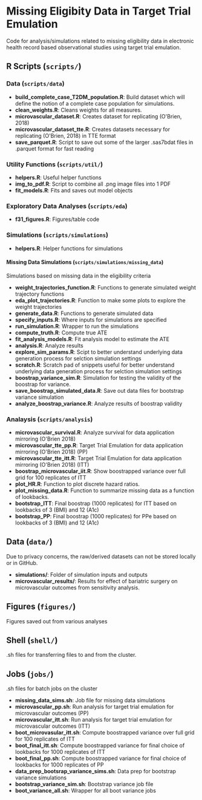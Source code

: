 # Missing Eligibity Data in Target Trial Emulation
Code for analysis/simulations related to missing eligibility data in electronic health record based observational studies using target trial emulation.

## R Scripts (`scripts/`)

### Data (`scripts/data`)

* __build_complete_case_T2DM_population.R__: Build dataset which will define the notion of a complete case population for simulations.
* __clean_weights.R__: Cleans weights for all measures. 
* __microvascular_dataset.R__: Creates dataset for replicating (O'Brien, 2018)
* __microvascular_dataset_tte.R__: Creates datasets necessary for replicating (O'Brien, 2018) in TTE format
* __save_parquet.R__: Script to save out some of the larger .sas7bdat files in .parquet format for fast reading

### Utility Functions (`scripts/util/`)

* __helpers.R__: Useful helper functions
* __img_to_pdf.R__: Script to combine all .png image files into 1 PDF
* __fit_models.R__: Fits and saves out model objects

### Exploratory Data Analyses (`scripts/eda`)
* __f31_figures.R__: Figures/table code

### Simulations (`scripts/simulations`)
* __helpers.R__: Helper functions for simulations

#### Missing Data Simulations (`scripts/simulations/missing_data`)
Simulations based on missing data in the eligibility criteria

* __weight_trajectories_function.R__: Functions to generate simulated weight trajectory functions
* __eda_plot_trajectories.R__: Function to make some plots to explore the weight trajectories
* __generate_data.R__: Functions to generate simulated data
* __specify_inputs.R__: Where inputs for simulations are specified
* __run_simulation.R__: Wrapper to run the simulations
* __compute_truth.R__: Compute true ATE
* __fit_analysis_models.R__: Fit analysis model to estimate the ATE
* __analysis.R__: Analyze results
* __explore_sim_params.R__: Scipt to better understand underlying data generation process for selction simulation settings
* __scratch.R__: Scratch pad of snippets useful for better understand underlying data generation process for selction simulation settings
* __boostrap_variance_sim.R__: Simulation for testing the validity of the boostrap for variance.
* __save_boostrap_simulated_data.R__: Save out data files for bootstrap variance simulation
* __analyze_boostrap_variance.R__: Analyze results of boostrap validity

### Analaysis (`scripts/analysis`)
* __microvascular_survival.R__: Analyze survival for data application mirroring (O'Brien 2018)
* __microvascular_tte_pp.R__: Target Trial Emulation for data application mirroring (O'Brien 2018) (PP)
* __microvascular_tte_itt.R__: Target Trial Emulation for data application mirroring (O'Brien 2018) (ITT)
* __boostrap_microvascular_iit.R__: Show boostrapped variance over full grid for 100 replicates of ITT
* __plot_HR.R__: Function to plot discrete hazard ratios.
* __plot_missing_data.R__: Function to summarize missing data as a function of lookbacks.
* __bootstrap_ITT__: Final boostrap (1000 replicates) for ITT based on lookbacks of 3 (BMI) and 12 (A1c)
* __bootstrap_PP__: Final boostrap (1000 replicates) for PPe based on lookbacks of 3 (BMI) and 12 (A1c)

## Data (`data/`)
Due to privacy concerns, the raw/derived datasets can not be stored locally or in GitHub. 

* __simulations/__: Folder of simulation inputs and outputs
* __microvascular_results/__: Results for effect of bariatric surgery on microvascular outcomes from sensitivity analysis.


## Figures (`figures/`)
Figures saved out from various analyses

## Shell (`shell/`)
.sh files for transferring files to and from the cluster.

## Jobs (`jobs/`)
.sh files for batch jobs on the cluster 

* __missing_data_sims.sh__: Job file for missing data simulations
* __microvascular_pp.sh__: Run analysis for target trial emulation for microvascular outcomes (PP)
* __microvascular_itt.sh__: Run analysis for target trial emulation for microvascular outcomes (ITT)
* __boot_microvasular_itt.sh__: Compute boostrapped variance over full grid for 100 replicates of ITT
* __boot_final_itt.sh__: Compute boostrapped variance for final choice of lookbacks for 1000 replicates of ITT
* __boot_final_pp.sh__: Compute boostrapped variance for final choice of lookbacks for 1000 replicates of PP
* __data_prep_bootsrap_variance_sims.sh__: Data prep for bootstrap variance simulations
* __bootstrap_variance_sim.sh__: Bootstrap variance job file
* __boot_variance_all.sh__: Wrapper for all boot variance jobs
